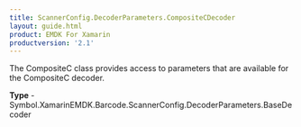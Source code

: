 ```yaml
---
title: ScannerConfig.DecoderParameters.CompositeCDecoder
layout: guide.html 
product: EMDK For Xamarin 
productversion: '2.1' 
---
```

The CompositeC class provides access to parameters that are available for the CompositeC decoder.

**Type** - Symbol.XamarinEMDK.Barcode.ScannerConfig.DecoderParameters.BaseDecoder



